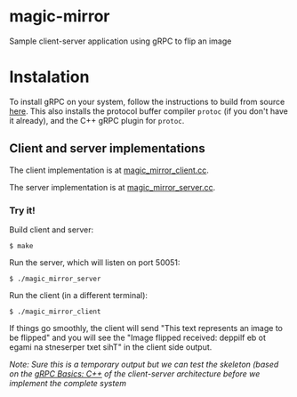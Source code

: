 # magic-mirror
Sample client-server application using gRPC to flip an image

# Instalation
To install gRPC on your system, follow the instructions to build from source [here](https://github.com/grpc/grpc/blob/master/INSTALL.md). This also installs the protocol buffer compiler `protoc` (if you don't have it already), and the C++ gRPC plugin for `protoc`.

## Client and server implementations

The client implementation is at  [magic_mirror_client.cc](https://github.com/heekinho/magic-mirror/blob/master/magic_mirror_client.cc).

The server implementation is at  [magic_mirror_server.cc](https://github.com/heekinho/magic-mirror/blob/master/magic_mirror_server.cc).

### Try it!

Build client and server:

    $ make
Run the server, which will listen on port 50051:

    $ ./magic_mirror_server

Run the client (in a different terminal):

    $ ./magic_mirror_client

If things go smoothly, the client will send "This text represents an image to be flipped" and  you will see the "Image flipped received: deppilf eb ot egami na stneserper txet sihT" in the client side output. 

*Note: Sure this is a temporary output but we can test the skeleton (based on the [gRPC Basics: C++](https://github.com/grpc/grpc/blob/master/examples/cpp/cpptutorial.md) of the client-server architecture before we implement the complete system* 
